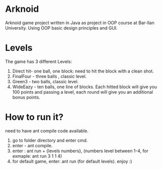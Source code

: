 # Arknoid

Arknoid game project written in Java as project in OOP course at Bar-Ilan University.
Using OOP basic design principles and GUI.

# Levels
The game has 3 different Levels:
1. Direct hit- one ball, one block: need to hit the block with a clean shot.
2. FinalFour - three balls , classic level.
3. Green3 - two balls, classic level.
4. WideEazy - ten balls, one line of blocks.
Each hitted block will give you 100 points and passing a level, each round will give you an additional bonus points.

# How to run it? 
need to have ant compile code available.
1. go to folder directory and enter cmd. 
2. enter - ant compile. 
3. enter : ant run + {levels numbers}, (numbers level between 1-4, for exmaple: ant run 3 1 1 4)
4. for default game, enter: ant run (for default levels).
 enjoy :)


